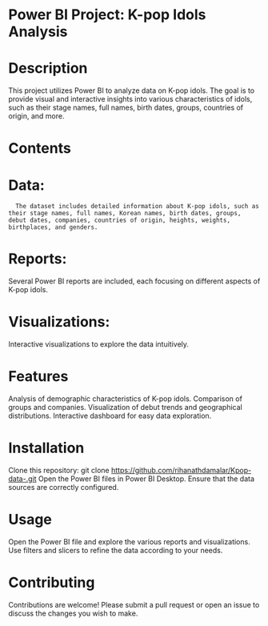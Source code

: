 # Power BI Project: K-pop Idols Analysis
# Description
This project utilizes Power BI to analyze data on K-pop idols. The goal is to provide visual and interactive insights into various characteristics of idols, such as their stage names, full names, birth dates, groups, countries of origin, and more.

# Contents
# Data: 
      The dataset includes detailed information about K-pop idols, such as their stage names, full names, Korean names, birth dates, groups, debut dates, companies, countries of origin, heights, weights, birthplaces, and genders.
# Reports: 
Several Power BI reports are included, each focusing on different aspects of K-pop idols.
# Visualizations: 
Interactive visualizations to explore the data intuitively.

# Features
Analysis of demographic characteristics of K-pop idols.
Comparison of groups and companies.
Visualization of debut trends and geographical distributions.
Interactive dashboard for easy data exploration.

# Installation
Clone this repository: git clone https://github.com/rihanathdamalar/Kpop-data-.git
Open the Power BI files in Power BI Desktop.
Ensure that the data sources are correctly configured.
# Usage
Open the Power BI file and explore the various reports and visualizations.
Use filters and slicers to refine the data according to your needs.
# Contributing
Contributions are welcome! Please submit a pull request or open an issue to discuss the changes you wish to make.



